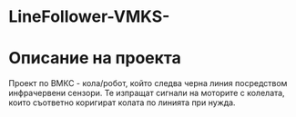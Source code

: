 # LineFollower-VMKS-

# Описание на проекта

Проект по ВМКС - кола/робот, който следва черна линия посредством инфрачервени сензори. Те изпращат сигнали на моторите с колелата, които съответно коригират колата по линията при нужда.

 
 
